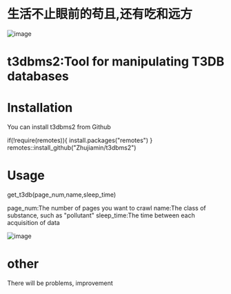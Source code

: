 #                    生活不止眼前的苟且,还有吃和远方

![image](https://user-images.githubusercontent.com/93595586/196358703-6e844094-03e0-44db-803a-5e039d6b761c.png)


# t3dbms2:Tool for manipulating T3DB databases
# Installation
You can install t3dbms2 from Github

if(!require(remotes)){
install.packages("remotes")
}
remotes::install_github("Zhujiamin/t3dbms2")

# Usage
get_t3db(page_num,name,sleep_time)

page_num:The number of pages you want to crawl
name:The class of substance, such as "pollutant"
sleep_time:The time between each acquisition of data

![image](https://user-images.githubusercontent.com/93595586/196357074-4fee4e08-b667-451f-9cb5-5b90cbc4cc04.png)


# other
There will be problems, improvement



